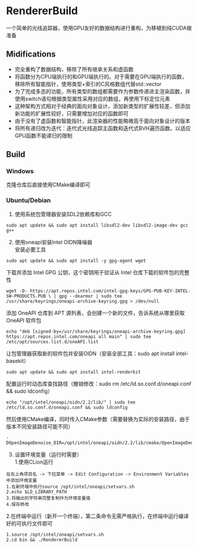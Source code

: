 # RendererBuild
一个简单的光线追踪器，使用GPU友好的数据结构进行重构，为移植到纯CUDA做准备

## Midifications
* 完全重构了数据结构，移除了所有继承关系和虚函数
* 将函数分为CPU端执行的和GPU端执行的。对于需要在GPU端执行的函数，移除所有智能指针，使用类型+索引的C风格数组代替std::vector
* 为了完成多态的功能，所有类型的数组都需要作为参数传递进主渲染函数，并使用switch语句根据类型属性采用对应的数组，再使用下标定位元素
* 这种架构方式相对于经典的面向对象设计，添加新类型的扩展性较差，但添加新功能的扩展性较好，只需要增加对应的函数即可
* 由于没有了虚函数和智能指针，此渲染器的性能略微高于面向对象设计的版本
* 将所有递归改为迭代：迭代式光线追踪主函数和迭代式BVH遍历函数。以适应GPU函数不能递归的限制

## Build
### Windows
克隆仓库后直接使用CMake编译即可

### Ubuntu/Debian
1. 使用系统包管理器安装SDL2依赖库和GCC
```
sudo apt update && sudo apt install libsdl2-dev libsdl2-image-dev gcc g++
```
2. 使用oneapi安装Intel OIDN降噪器  
安装必要工具
```
sudo apt update && sudo apt install -y gpg-agent wget
```

下载并添加 Intel GPG 公钥，这个密钥用于验证从 Intel 仓库下载的软件包的完整性
```
wget -O- https://apt.repos.intel.com/intel-gpg-keys/GPG-PUB-KEY-INTEL-SW-PRODUCTS.PUB \ | gpg --dearmor | sudo tee /usr/share/keyrings/oneapi-archive-keyring.gpg > /dev/null
```

添加 OneAPI 仓库到 APT 源列表，会创建一个新的文件，告诉系统从哪里获取 OneAPI 软件包
```
echo "deb [signed-by=/usr/share/keyrings/oneapi-archive-keyring.gpg] https://apt.repos.intel.com/oneapi all main" | sudo tee /etc/apt/sources.list.d/oneAPI.list
```

让包管理器获取新的软件包并安装OIDN（安装全部工具：sudo apt install intel-basekit）
```
sudo apt update && sudo apt install intel-renderkit
```

配置运行时动态库查找路径（撤销修改：sudo rm /etc/ld.so.conf.d/oneapi.conf && sudo ldconfig）
```
echo "/opt/intel/oneapi/oidn/2.2/lib/" | sudo tee /etc/ld.so.conf.d/oneapi.conf && sudo ldconfig
```

然后使用CMake编译，同时传入CMake参数（需要替换为实际的安装路径，由于版本不同安装路径可能不同）
```
-DOpenImageDenoise_DIR=/opt/intel/oneapi/oidn/2.2/lib/cmake/OpenImageDenoise/
```

3. 设置环境变量（运行时需要）  
1.使用CLion运行
```
在右上角项目名 -> 下拉菜单 -> Edit Configuration -> Environment Variables中添加环境变量
1.在新终端中执行source /opt/intel/oneapi/setvars.sh
2.echo $LD_LIBRARY_PATH
3.将输出的字符串完整复制作为环境变量值
4.保存修改
```

2.在终端中运行（新开一个终端），第二条命令无需严格执行，在终端中运行编译好的可执行文件即可
```
1.source /opt/intel/oneapi/setvars.sh
2.cd bin && ./RendererBuild
```
